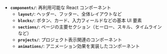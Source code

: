 -   **`components/`**: 再利用可能な React コンポーネント
    -   **`layout/`**: ヘッダー、フッター、全体レイアウトなど
    -   **`blocks/`**: ボタン、カード、入力フィールドなどの基本 UI 要素
    -   **`sections/`**: ページの主要セクション（ヒーロー、スキル、タイムラインなど）
    -   **`projects/`**: プロジェクト表示関連のコンポーネント
    -   **`animations/`**: アニメーション効果を実装したコンポーネント

